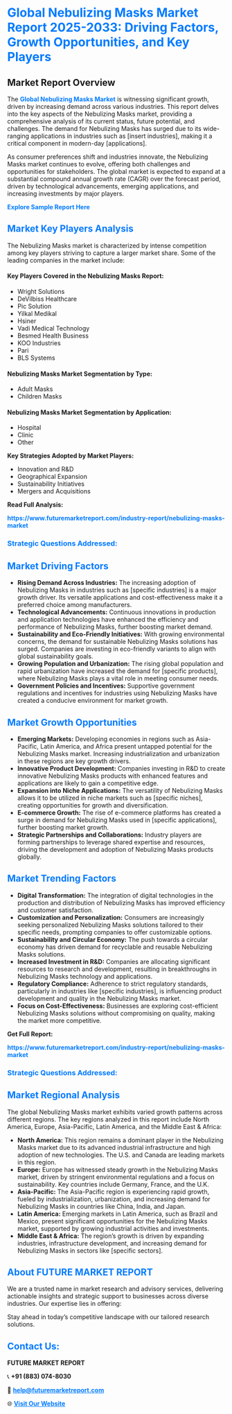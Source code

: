 <h1 style="color: #007BFF;">Global Nebulizing Masks Market Report 2025-2033: Driving Factors, Growth Opportunities, and Key Players</h1>

<section id="overview">
<h2>Market Report Overview</h2>
<p>The <a href="https://www.futuremarketreport.com/industry-report/nebulizing-masks-market" style="color: #007BFF; text-decoration: none;"><strong>Global Nebulizing Masks Market</strong></a> is witnessing significant growth, driven by increasing demand across various industries. This report delves into the key aspects of the Nebulizing Masks market, providing a comprehensive analysis of its current status, future potential, and challenges. The demand for Nebulizing Masks has surged due to its wide-ranging applications in industries such as [insert industries], making it a critical component in modern-day [applications].</p>
<p>As consumer preferences shift and industries innovate, the Nebulizing Masks market continues to evolve, offering both challenges and opportunities for stakeholders. The global market is expected to expand at a substantial compound annual growth rate (CAGR) over the forecast period, driven by technological advancements, emerging applications, and increasing investments by major players.</p>
</section>

<section id="overview">
<p><a href="https://www.futuremarketreport.com/request-sample/reportId=64746" style="color: #007BFF; text-decoration: none;"><strong>Explore Sample Report Here</strong></a></p>
</section>

<section id="key-players">
<h2 style="color: #007BFF;">Market Key Players Analysis</h2>
<p>The Nebulizing Masks market is characterized by intense competition among key players striving to capture a larger market share. Some of the leading companies in the market include:</p>
<h4>Key Players Covered in the Nebulizing Masks Report:</h4>
<ul><li>Wright Solutions</li><li>DeVilbiss Healthcare</li><li>Pic Solution</li><li>Yilkal Medikal</li><li>Hsiner</li><li>Vadi Medical Technology</li><li>Besmed Health Business</li><li>KOO Industries</li><li>Pari</li><li>BLS Systems</li></ul>
<h4>Nebulizing Masks Market Segmentation by Type:</h4>
<ul><li>Adult Masks</li><li>Children Masks</li></ul>

<h4>Nebulizing Masks Market Segmentation by Application:</h4>
<ul><li>Hospital</li><li>Clinic</li><li>Other</li></ul>
<p><strong>Key Strategies Adopted by Market Players:</strong></p>
<ul>
<li>Innovation and R&D</li>
<li>Geographical Expansion</li>
<li>Sustainability Initiatives</li>
<li>Mergers and Acquisitions</li>
</ul>
</section>

<section>
<p><strong>Read Full Analysis: </strong></p><a href="https://www.futuremarketreport.com/industry-report/nebulizing-masks-market" style="color: #007BFF; text-decoration: none;"><strong>https://www.futuremarketreport.com/industry-report/nebulizing-masks-market</strong></a>
<h3 style="color: #007BFF;">Strategic Questions Addressed:</h3>
</section>

<section id="driving-factors">
<h2 style="color: #007BFF;">Market Driving Factors</h2>
<ul>
<li><strong>Rising Demand Across Industries:</strong> The increasing adoption of Nebulizing Masks in industries such as [specific industries] is a major growth driver. Its versatile applications and cost-effectiveness make it a preferred choice among manufacturers.</li>
<li><strong>Technological Advancements:</strong> Continuous innovations in production and application technologies have enhanced the efficiency and performance of Nebulizing Masks, further boosting market demand.</li>
<li><strong>Sustainability and Eco-Friendly Initiatives:</strong> With growing environmental concerns, the demand for sustainable Nebulizing Masks solutions has surged. Companies are investing in eco-friendly variants to align with global sustainability goals.</li>
<li><strong>Growing Population and Urbanization:</strong> The rising global population and rapid urbanization have increased the demand for [specific products], where Nebulizing Masks plays a vital role in meeting consumer needs.</li>
<li><strong>Government Policies and Incentives:</strong> Supportive government regulations and incentives for industries using Nebulizing Masks have created a conducive environment for market growth.</li>
</ul>
</section>

<section id="growth-opportunities">
<h2 style="color: #007BFF;">Market Growth Opportunities</h2>
<ul>
<li><strong>Emerging Markets:</strong> Developing economies in regions such as Asia-Pacific, Latin America, and Africa present untapped potential for the Nebulizing Masks market. Increasing industrialization and urbanization in these regions are key growth drivers.</li>
<li><strong>Innovative Product Development:</strong> Companies investing in R&D to create innovative Nebulizing Masks products with enhanced features and applications are likely to gain a competitive edge.</li>
<li><strong>Expansion into Niche Applications:</strong> The versatility of Nebulizing Masks allows it to be utilized in niche markets such as [specific niches], creating opportunities for growth and diversification.</li>
<li><strong>E-commerce Growth:</strong> The rise of e-commerce platforms has created a surge in demand for Nebulizing Masks used in [specific applications], further boosting market growth.</li>
<li><strong>Strategic Partnerships and Collaborations:</strong> Industry players are forming partnerships to leverage shared expertise and resources, driving the development and adoption of Nebulizing Masks products globally.</li>
</ul>
</section>

<section id="trending-factors">
<h2 style="color: #007BFF;">Market Trending Factors</h2>
<ul>
<li><strong>Digital Transformation:</strong> The integration of digital technologies in the production and distribution of Nebulizing Masks has improved efficiency and customer satisfaction.</li>
<li><strong>Customization and Personalization:</strong> Consumers are increasingly seeking personalized Nebulizing Masks solutions tailored to their specific needs, prompting companies to offer customizable options.</li>
<li><strong>Sustainability and Circular Economy:</strong> The push towards a circular economy has driven demand for recyclable and reusable Nebulizing Masks solutions.</li>
<li><strong>Increased Investment in R&D:</strong> Companies are allocating significant resources to research and development, resulting in breakthroughs in Nebulizing Masks technology and applications.</li>
<li><strong>Regulatory Compliance:</strong> Adherence to strict regulatory standards, particularly in industries like [specific industries], is influencing product development and quality in the Nebulizing Masks market.</li>
<li><strong>Focus on Cost-Effectiveness:</strong> Businesses are exploring cost-efficient Nebulizing Masks solutions without compromising on quality, making the market more competitive.</li>
</ul>
</section>

<section>
<p><strong>Get Full Report: </strong></p><a href="https://www.futuremarketreport.com/industry-report/nebulizing-masks-market" style="color: #007BFF; text-decoration: none;"><strong>https://www.futuremarketreport.com/industry-report/nebulizing-masks-market</strong></a>
<h3 style="color: #007BFF;">Strategic Questions Addressed:</h3>
</section>


<section id="regional-analysis">
<h2 style="color: #007BFF;">Market Regional Analysis</h2>
<p>The global Nebulizing Masks market exhibits varied growth patterns across different regions. The key regions analyzed in this report include North America, Europe, Asia-Pacific, Latin America, and the Middle East & Africa:</p>
<ul>
<li><strong>North America:</strong> This region remains a dominant player in the Nebulizing Masks market due to its advanced industrial infrastructure and high adoption of new technologies. The U.S. and Canada are leading markets in this region.</li>
<li><strong>Europe:</strong> Europe has witnessed steady growth in the Nebulizing Masks market, driven by stringent environmental regulations and a focus on sustainability. Key countries include Germany, France, and the U.K.</li>
<li><strong>Asia-Pacific:</strong> The Asia-Pacific region is experiencing rapid growth, fueled by industrialization, urbanization, and increasing demand for Nebulizing Masks in countries like China, India, and Japan.</li>
<li><strong>Latin America:</strong> Emerging markets in Latin America, such as Brazil and Mexico, present significant opportunities for the Nebulizing Masks market, supported by growing industrial activities and investments.</li>
<li><strong>Middle East & Africa:</strong> The region’s growth is driven by expanding industries, infrastructure development, and increasing demand for Nebulizing Masks in sectors like [specific sectors].</li>
</ul>
</section>

<footer>
<h2 style="color: #007BFF;">About FUTURE MARKET REPORT</h2>
<p>We are a trusted name in market research and advisory services, delivering actionable insights and strategic support to businesses across diverse industries. Our expertise lies in offering:</p>

<p>Stay ahead in today’s competitive landscape with our tailored research solutions.</p>

<h2 style="color: #007BFF;">Contact Us:</h2>
<p><strong>FUTURE MARKET REPORT</strong></p>
<p>📞 <strong>+91 (883) 074-8030</strong></p>
<p>📧 <strong><a href="mailto:help@futuremarketreport.com" style="color: #007BFF;">help@futuremarketreport.com</a></strong></p>
<p>🌐 <strong><a href="https://www.futuremarketreport.com/" style="color: #007BFF;">Visit Our Website</a></strong></p>
</footer>